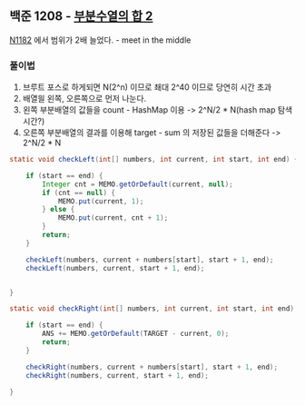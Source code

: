 ## 백준 1208 - [부분수열의 합 2](https://www.acmicpc.net/problem/1208)

[N1182](../n1182) 에서 범위가 2배 늘었다. - meet in the middle

### 풀이법

1. 브루트 포스로 하게되면 N(2^n) 이므로 쵀대 2^40 이므로 당연히 시간 초과
2. 배열읠 왼쪽, 오른쪽으로 먼저 나눈다.
3. 왼쪽 부분배열의 값들을 count - HashMap 이용 -> 2^N/2 * N(hash map 탐색시간?)
4. 오른쪽 부분배열의 결과를 이용해 target - sum 의 저장된 값들을 더해준다 -> 2^N/2 * N


```JAVA
static void checkLeft(int[] numbers, int current, int start, int end) {

    if (start == end) {
        Integer cnt = MEMO.getOrDefault(current, null);
        if (cnt == null) {
            MEMO.put(current, 1);
        } else {
            MEMO.put(current, cnt + 1);
        }
        return;
    }

    checkLeft(numbers, current + numbers[start], start + 1, end);
    checkLeft(numbers, current, start + 1, end);


}

static void checkRight(int[] numbers, int current, int start, int end) {

    if (start == end) {
        ANS += MEMO.getOrDefault(TARGET - current, 0);
        return;
    }

    checkRight(numbers, current + numbers[start], start + 1, end);
    checkRight(numbers, current, start + 1, end);

}
```
